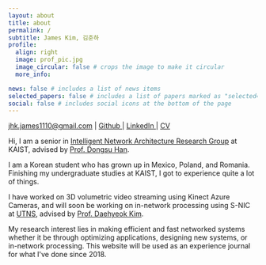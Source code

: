 ```yaml
---
layout: about
title: about
permalink: /
subtitle: James Kim, 김준하
profile:
  align: right
  image: prof_pic.jpg
  image_circular: false # crops the image to make it circular
  more_info: 

news: false # includes a list of news items
selected_papers: false # includes a list of papers marked as "selected={true}"
social: false # includes social icons at the bottom of the page
---
```

<a href="mailto:{{ site.email | encode_email }}" title="email">jhk.james1110@gmail.com <i class="fas fa-envelope"></i></a> <span>&#124;</span>
<a href="https://github.com/{{ site.github_username }}" title="GitHub">Github <i class="fab fa-github"></i></a> <span>&#124;</span>
<a href="https://www.linkedin.com/in/{{ site.linkedin_username }}" title="LinkedIn">LinkedIn <i class="fab fa-linkedin"></i></a> <span>&#124;</span>
<a href="{{ 'joonha_cv.pdf' | prepend: 'assets/pdf/' | relative_url}}" title="CV">CV <i class="fas fa-file-pdf	"></i></a> 

Hi, I am a senior in [Intelligent Network Architecture Research Group](http://ina.kaist.ac.kr/) at KAIST, advised by [Prof. Dongsu Han](http://ina.kaist.ac.kr/~dongsuh/). 

I am a Korean student who has grown up in Mexico, Poland, and Romania. Finishing my undergraduate studies at KAIST, I got to experience quite a lot of things. 

I have worked on 3D volumetric video streaming using Kinect Azure Cameras, and will soon be working on in-network processing using S-NIC at [UTNS](https://utns.cs.utexas.edu/), advised by [Prof. Daehyeok Kim](https://daehyeok.kim/).

My research interest lies in making efficient and fast networked systems whether it be through optimizing applications, designing new systems, or in-network processing. This website will be used as an experience journal for what I've done since 2018. 